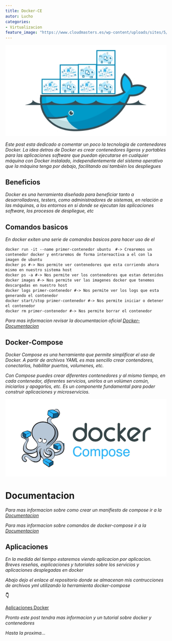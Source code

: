 ```yaml
---
title: Docker-CE
autor: Lucho
categories:
- Virtualizacion
feature_image: "https://www.cloudmasters.es/wp-content/uploads/sites/5/2019/11/docker-banner2-process-s1920x-t1558442662.jpg"
---
```


![Docker](/assets/img/sample/Docker.jpg)

_Este post esta dedicado a comentar un poco la tecnologia de contenedores Docker. La idea detras de Docker es crear contenedores ligeros y portables para las aplicaciones software que puedan ejecutarse en cualquier máquina con Docker instalado, independientemente del sistema operativo que la máquina tenga por debajo, facilitando así también los despliegues_

## Beneficios

_Docker es una herramienta diseñada para beneficiar tanto a desarrolladores, testers, como administradores de sistemas, en relación a las máquinas, a los entornos en sí donde se ejecutan las aplicaciones software, los procesos de despliegue, etc_

## Comandos basicos
_En docker exiten una serie de comandos basicos para hacer uso de el_

```shell
docker run -it --name primer-contenedor ubuntu  #-> Crearemos un contenedor docker y entraremos de forma intereactiva a el con la imagen de ubuntu
docker ps #-> Nos permite ver contenedores que esta corriendo ahora mismo en nuestro sistema host
docker ps -a #-> Nos permite ver los contenedores que estan detenidos
docker images #-> Nos permite ver las imagenes docker que tenemos descargadas en nuestro host
docker logs primer-contenedor #-> Nos permite ver los logs que esta generando el contenedor
docker start/stop primer-contenedor #-> Nos permite iniciar o detener el contenedor
docker rm primer-contenedor #-> Nos permite borrar el contenedor
```

_Para mas informacion revisar la documentacion oficial [Docker-Documentacion](https://docs.docker.com/engine/reference/commandline/docker/)_

## Docker-Compose

_Docker Compose es una herramienta que permite simplificar el uso de Docker. A partir de archivos YAML es mas sencillo crear contendores, conectarlos, habilitar puertos, volumenes, etc._

_Con Compose puedes crear diferentes contenedores y al mismo tiempo, en cada contenedor, diferentes servicios, unirlos a un volúmen común, iniciarlos y apagarlos, etc. Es un componente fundamental para poder construir aplicaciones y microservicios._

![Docker-Compose](/assets/img/sample/Docker-Compose.jpg)

# Documentacion

_Para mas informacion sobre como crear un manifiesto de compose ir a la [Documentacion](https://docs.docker.com/compose/compose-file/)_

_Para mas informacion sobre comandos de docker-compose ir a la [Documentacion](https://docs.docker.com/compose/reference/)_

## Aplicaciones

_En la medida del tiempo estaremos viendo aplicacion por aplicacion. Breves reseñas, explicaciones y tutoriales sobre los servicios y aplicaciones desplegadas en docker_

_Abajo dejo el enlace al repositorio donde se almacenan mis contrucciones de archivos yml utilizando la herramienta docker-compose_

**👇**

[Aplicaciones Docker](https://github.com/Lucho00Cuba/Docker)

_Pronto este post tendra mas informacion y un tutorial sobre docker y contenedores_

_Hasta la proxima..._